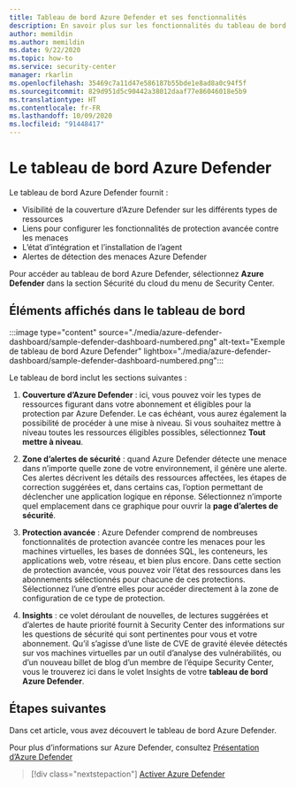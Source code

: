 ```yaml
---
title: Tableau de bord Azure Defender et ses fonctionnalités
description: En savoir plus sur les fonctionnalités du tableau de bord Azure Defender.
author: memildin
ms.author: memildin
ms.date: 9/22/2020
ms.topic: how-to
ms.service: security-center
manager: rkarlin
ms.openlocfilehash: 35469c7a11d47e586187b55bde1e8ad8a0c94f5f
ms.sourcegitcommit: 829d951d5c90442a38012daaf77e86046018e5b9
ms.translationtype: HT
ms.contentlocale: fr-FR
ms.lasthandoff: 10/09/2020
ms.locfileid: "91448417"
---
```

# <a name="the-azure-defender-dashboard"></a>Le tableau de bord Azure Defender

Le tableau de bord Azure Defender fournit :

- Visibilité de la couverture d’Azure Defender sur les différents types de ressources
- Liens pour configurer les fonctionnalités de protection avancée contre les menaces
- L’état d’intégration et l’installation de l’agent
- Alertes de détection des menaces Azure Defender 

Pour accéder au tableau de bord Azure Defender, sélectionnez **Azure Defender** dans la section Sécurité du cloud du menu de Security Center.

## <a name="whats-shown-on-the-dashboard"></a>Éléments affichés dans le tableau de bord

:::image type="content" source="./media/azure-defender-dashboard/sample-defender-dashboard-numbered.png" alt-text="Exemple de tableau de bord Azure Defender" lightbox="./media/azure-defender-dashboard/sample-defender-dashboard-numbered.png":::

Le tableau de bord inclut les sections suivantes :

1. **Couverture d’Azure Defender** : ici, vous pouvez voir les types de ressources figurant dans votre abonnement et éligibles pour la protection par Azure Defender. Le cas échéant, vous aurez également la possibilité de procéder à une mise à niveau. Si vous souhaitez mettre à niveau toutes les ressources éligibles possibles, sélectionnez **Tout mettre à niveau**.

1. **Zone d’alertes de sécurité** : quand Azure Defender détecte une menace dans n’importe quelle zone de votre environnement, il génère une alerte. Ces alertes décrivent les détails des ressources affectées, les étapes de correction suggérées et, dans certains cas, l’option permettant de déclencher une application logique en réponse. Sélectionnez n’importe quel emplacement dans ce graphique pour ouvrir la **page d’alertes de sécurité**.

1. **Protection avancée** : Azure Defender comprend de nombreuses fonctionnalités de protection avancée contre les menaces pour les machines virtuelles, les bases de données SQL, les conteneurs, les applications web, votre réseau, et bien plus encore. Dans cette section de protection avancée, vous pouvez voir l’état des ressources dans les abonnements sélectionnés pour chacune de ces protections. Sélectionnez l’une d’entre elles pour accéder directement à la zone de configuration de ce type de protection.

1. **Insights** : ce volet déroulant de nouvelles, de lectures suggérées et d’alertes de haute priorité fournit à Security Center des informations sur les questions de sécurité qui sont pertinentes pour vous et votre abonnement. Qu’il s’agisse d’une liste de CVE de gravité élevée détectés sur vos machines virtuelles par un outil d’analyse des vulnérabilités, ou d’un nouveau billet de blog d’un membre de l’équipe Security Center, vous le trouverez ici dans le volet Insights de votre **tableau de bord Azure Defender**.




## <a name="next-steps"></a>Étapes suivantes

Dans cet article, vous avez découvert le tableau de bord Azure Defender. 

Pour plus d’informations sur Azure Defender, consultez [Présentation d’Azure Defender](azure-defender.md)

> [!div class="nextstepaction"]
> [Activer Azure Defender](security-center-pricing.md)